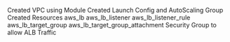 Created VPC using Module
Created Launch Config and AutoScaling Group
Created  Resources
aws_lb
aws_lb_listener
aws_lb_listener_rule
aws_lb_target_group
aws_lb_target_group_attachment
Security Group to allow ALB Traffic
